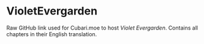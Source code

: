 # VioletEvergarden
Raw GitHub link used for Cubari.moe to host _Violet Evergarden_. Contains all chapters in their English translation.
